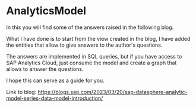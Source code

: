 # AnalyticsModel

In this you will find some of the answers raised in the following blog.

What I have done is to start from the view created in the blog, I have added the entities that allow to give answers to the author's questions.

The answers are implemented in SQL queries, but if you have access to SAP Analytics Cloud, just consume the model and create a graph that allows to answer the questions.

I hope this can serve as a guide for you.


Link to blog: https://blogs.sap.com/2023/03/20/sap-datasphere-analytic-model-series-data-model-introduction/
